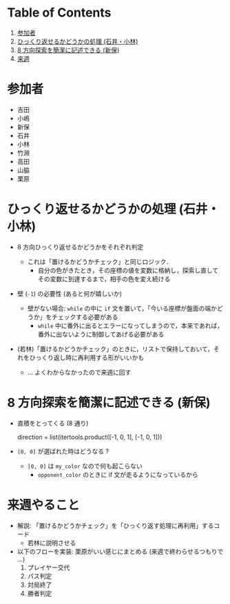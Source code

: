 
# Table of Contents

1.  [参加者](#orge7979f0)
2.  [ひっくり返せるかどうかの処理 (石井・小林)](#org03e9b49)
3.  [8 方向探索を簡潔に記述できる (新保)](#orga30415a)
4.  [来週](#org9b0b8e9)

<a id="orge7979f0"></a>

# 参加者

-   吉田
-   小嶋
-   新保
-   石井
-   小林
-   竹淵
-   高田
-   山脇
-   栗原


<a id="org03e9b49"></a>

# ひっくり返せるかどうかの処理 (石井・小林)

-   8 方向ひっくり返せるかどうかをそれぞれ判定
    -   これは「置けるかどうかチェック」と同じロジック．
        -   自分の色がきたとき，その座標の値を変数に格納し，探索し直してその変数に到達するまで，相手の色を変え続ける

-   壁 (`-1`) の必要性 (あると何が嬉しいか)
    -   壁がない場合: `while` の中に `if` 文を置いて，「今いる座標が盤面の端かどうか」をチェックする必要がある
        -   `while` 中に番外に出るとエラーになってしまうので，本来であれば，番外に出ないように制御してあげる必要がある

-   (若林)「置けるかどうかチェック」のときに，リストで保持しておいて，それをひっくり返し時に再利用する形がいいかも
    -   &#x2026; よくわからなかったので来週に回す


<a id="orga30415a"></a>

# 8 方向探索を簡潔に記述できる (新保)

-   直積をとってくる (8 通り)

    direction = list(itertools.product([-1, 0, 1], [-1, 0, 1]))

-   `[0, 0]` が選ばれた時はどうなる ?
    -   `[0, 0]` は `my_color` なので何も起こらない
        -   `opponent_color` のときに if 文が走るようになっているから


<a id="org9b0b8e9"></a>

# 来週やること

-   解説: 「置けるかどうかチェック」を「ひっくり返す処理に再利用」するコード
    -   若林に説明させる
-   以下のフローを実装: 栗原がいい感じにまとめる (来週で終わらせるつもりで &#x2026;)
    1.  プレイヤー交代
    2.  パス判定
    3.  対局終了
    4.  勝者判定

